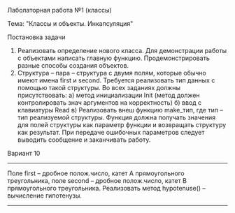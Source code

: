 Лаболаторная работа №1 (классы)

Тема: "Классы и объекты. Инкапсуляция"

Постановка задачи
1) Реализовать определение нового класса. Для демонстрации работы с объектами написать главную функцию. Продемонстрировать разные способы создания объектов. 
2) Структура – пара – структура с двумя полям, которые обычно имеют имена first и second. Требуется реализовать тип данных с помощью такой структуры. 
Во всех заданиях должны присутствовать:
а) метод инициализации Init (метод должен контролировать знач аргументов на корректность)
б) ввод с клавиатуры Read
в) Реализовать внеш функцию make_тип, где тип – тип реализуемой структуры. Функция должна получать значения для полей структуры как 
параметр функции и возвращать структуру как результат. При передаче ошибочных параметров следует выводить сообщение и заканчивать работу.


Вариант 10
******************************
Поле first – дробное полож.число, катет A прямоугольного треугольника, поле second – дробное полож.число, катет
B прямоугольного треугольника. Реализовать метод hypotenuse() – вычисление гипотенузы.
******************************
